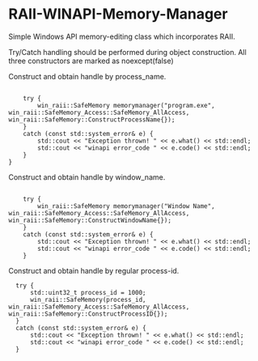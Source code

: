 # RAII-WINAPI-Memory-Manager
Simple Windows API memory-editing class which incorporates RAII. 


Try/Catch handling should be performed during object construction. All three constructors are marked as noexcept(false)


Construct and obtain handle by process_name.
```

	try {
		win_raii::SafeMemory memorymanager("program.exe", win_raii::SafeMemory_Access::SafeMemory_AllAccess, win_raii::SafeMemory::ConstructProcessName{});
	}
	catch (const std::system_error& e) {
		std::cout << "Exception thrown! " << e.what() << std::endl;
		std::cout << "winapi error_code " << e.code() << std::endl;
	} 
}
```

Construct and obtain handle by window_name.

```

	try {
		win_raii::SafeMemory memorymanager("Window Name", win_raii::SafeMemory_Access::SafeMemory_AllAccess, win_raii::SafeMemory::ConstructWindowName{});
	}
	catch (const std::system_error& e) {
		std::cout << "Exception thrown! " << e.what() << std::endl;
		std::cout << "winapi error_code " << e.code() << std::endl;
	} 
  ```
  
  Construct and obtain handle by regular process-id.
  
  ```
	try {
		std::uint32_t process_id = 1000;
		win_raii::SafeMemory(process_id, win_raii::SafeMemory_Access::SafeMemory_AllAccess, win_raii::SafeMemory::ConstructProcessID{});
	}
	catch (const std::system_error& e) {
		std::cout << "Exception thrown! " << e.what() << std::endl;
		std::cout << "winapi error_code " << e.code() << std::endl;
	}
  ```
